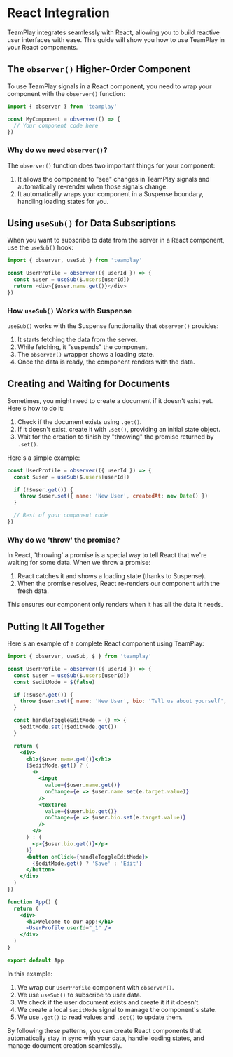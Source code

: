 # React Integration

TeamPlay integrates seamlessly with React, allowing you to build reactive user interfaces with ease. This guide will show you how to use TeamPlay in your React components.

## The `observer()` Higher-Order Component

To use TeamPlay signals in a React component, you need to wrap your component with the `observer()` function:

```javascript
import { observer } from 'teamplay'

const MyComponent = observer(() => {
  // Your component code here
})
```

### Why do we need `observer()`?

The `observer()` function does two important things for your component:

1. It allows the component to "see" changes in TeamPlay signals and automatically re-render when those signals change.
2. It automatically wraps your component in a Suspense boundary, handling loading states for you.

## Using `useSub()` for Data Subscriptions

When you want to subscribe to data from the server in a React component, use the `useSub()` hook:

```javascript
import { observer, useSub } from 'teamplay'

const UserProfile = observer(({ userId }) => {
  const $user = useSub($.users[userId])
  return <div>{$user.name.get()}</div>
})
```

### How `useSub()` Works with Suspense

`useSub()` works with the Suspense functionality that `observer()` provides:

1. It starts fetching the data from the server.
2. While fetching, it "suspends" the component.
3. The `observer()` wrapper shows a loading state.
4. Once the data is ready, the component renders with the data.

## Creating and Waiting for Documents

Sometimes, you might need to create a document if it doesn't exist yet. Here's how to do it:

1. Check if the document exists using `.get()`.
2. If it doesn't exist, create it with `.set()`, providing an initial state object.
3. Wait for the creation to finish by "throwing" the promise returned by `.set()`.

Here's a simple example:

```javascript
const UserProfile = observer(({ userId }) => {
  const $user = useSub($.users[userId])

  if (!$user.get()) {
    throw $user.set({ name: 'New User', createdAt: new Date() })
  }

  // Rest of your component code
})
```

### Why do we 'throw' the promise?

In React, 'throwing' a promise is a special way to tell React that we're waiting for some data. When we throw a promise:

1. React catches it and shows a loading state (thanks to Suspense).
2. When the promise resolves, React re-renders our component with the fresh data.

This ensures our component only renders when it has all the data it needs.

## Putting It All Together

Here's an example of a complete React component using TeamPlay:

```jsx
import { observer, useSub, $ } from 'teamplay'

const UserProfile = observer(({ userId }) => {
  const $user = useSub($.users[userId])
  const $editMode = $(false)

  if (!$user.get()) {
    throw $user.set({ name: 'New User', bio: 'Tell us about yourself', createdAt: new Date() })
  }

  const handleToggleEditMode = () => {
    $editMode.set(!$editMode.get())
  }

  return (
    <div>
      <h1>{$user.name.get()}</h1>
      {$editMode.get() ? (
        <>
          <input
            value={$user.name.get()}
            onChange={e => $user.name.set(e.target.value)}
          />
          <textarea
            value={$user.bio.get()}
            onChange={e => $user.bio.set(e.target.value)}
          />
        </>
      ) : (
        <p>{$user.bio.get()}</p>
      )}
      <button onClick={handleToggleEditMode}>
        {$editMode.get() ? 'Save' : 'Edit'}
      </button>
    </div>
  )
})

function App() {
  return (
    <div>
      <h1>Welcome to our app!</h1>
      <UserProfile userId="_1" />
    </div>
  )
}

export default App
```

In this example:

1. We wrap our `UserProfile` component with `observer()`.
2. We use `useSub()` to subscribe to user data.
3. We check if the user document exists and create it if it doesn't.
4. We create a local `$editMode` signal to manage the component's state.
5. We use `.get()` to read values and `.set()` to update them.

By following these patterns, you can create React components that automatically stay in sync with your data, handle loading states, and manage document creation seamlessly.
